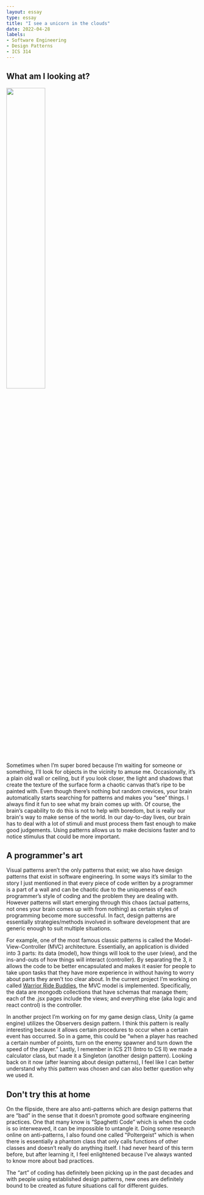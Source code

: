 ```yaml
---
layout: essay
type: essay
title: "I see a unicorn in the clouds"
date: 2022-04-28
labels:
- Software Engineering
- Design Patterns
- ICS 314
---
```

## What am I looking at?

<img class="ui right floated rounded image" width="45%" src="https://live.staticflickr.com/108/263001928_bb8e1e53ef_b.jpg">
<p>Sometimes when I’m super bored because I’m waiting for someone or something, I’ll look for objects in the vicinity to amuse me. Occasionally, it’s a plain old wall or ceiling, but if you look closer, the light and shadows that create the texture of the surface form a chaotic canvas that’s ripe to be painted with. Even though there’s nothing but random crevices, your brain automatically starts searching for patterns and makes you “see” things. I always find it fun to see what my brain comes up with. Of course, the brain’s capability to do this is not to help with boredom, but is really our brain's way to make sense of the world. In our day-to-day lives, our brain has to deal with a lot of stimuli and must process them fast enough to make good judgements. Using patterns allows us to make decisions faster and to notice stimulus that could be more important.</p>

## A programmer's art
Visual patterns aren’t the only patterns that exist; we also have design patterns that exist in software engineering. In some ways it’s similar to the story I just mentioned in that every piece of code written by a programmer is a part of a wall and can be chaotic due to the uniqueness of each programmer’s style of coding and the problem they are dealing with. However patterns will start emerging through this chaos (actual patterns, not ones your brain comes up with from nothing) as certain styles of programming become more successful. In fact, design patterns are essentially strategies/methods involved in software development that are generic enough to suit multiple situations.

For example, one of the most famous classic patterns is called the Model-View-Controller (MVC) architecture. Essentially, an application is divided into 3 parts: its data (model), how things will look to the user (view), and the ins-and-outs of how things will interact (controller). By separating the 3, it allows the code to be better encapsulated and makes it easier for people to take upon tasks that they have more experience in without having to worry about parts they aren’t too clear about. In the current project I’m working on called [Warrior Ride Buddies](https://warrior-ride-buddies.github.io/), the MVC model is implemented. Specifically, the data are mongodb collections that have schemas that manage them; each of the .jsx pages include the views; and everything else (aka logic and react control) is the controller.

In another project I’m working on for my game design class, Unity (a game engine) utilizes the Observers design pattern. I think this pattern is really interesting because it allows certain procedures to occur when a certain event has occurred. So in a game, this could be “when a player has reached a certain number of points, turn on the enemy spawner and turn down the speed of the player.” Lastly, I remember in ICS 211 (Intro to CS II) we made a calculator class, but made it a Singleton (another design pattern). Looking back on it now (after learning about design patterns), I feel like I can better understand why this pattern was chosen and can also better question why we used it.

## Don't try this at home
On the flipside, there are also anti-patterns which are design patterns that are “bad” in the sense that it doesn’t promote good software engineering practices. One that many know is “Spaghetti Code” which is when the code is so interweaved, it can be impossible to untangle it. Doing some research online on anti-patterns, I also found one called "Poltergeist" which is when there is essentially a phantom class that only calls functions of other classes and doesn’t really do anything itself. I had never heard of this term before, but after learning it, I feel enlightened because I’ve always wanted to know more about bad practices.

The “art” of coding has definitely been picking up in the past decades and with people using established design patterns, new ones are definitely bound to be created as future situations call for different guides.
